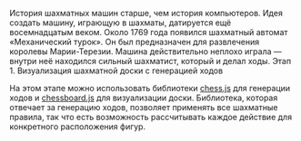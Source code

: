 
История шахматных машин старше, чем история компьютеров. Идея создать машину, играющую в шахматы, датируется ещё восемнадцатым веком. Около 1769 года появился шахматный автомат «Механический турок». Он был предназначен для развлечения королевы Марии-Терезии. Машина действительно неплохо играла — внутри неё находился сильный шахматист, который и делал ходы.
Этап 1. Визуализация шахматной доски с генерацией ходов

На этом этапе можно использовать библиотеки [chess.js](https://github.com/jhlywa/chess.js) для генерации ходов и [chessboard.js](https://github.com/jhlywa/chess.js) для визуализации доски. Библиотека, которая отвечает за генерацию ходов, позволяет применять все шахматные правила, так что есть возможность рассчитывать каждое действие для конкретного расположения фигур.
